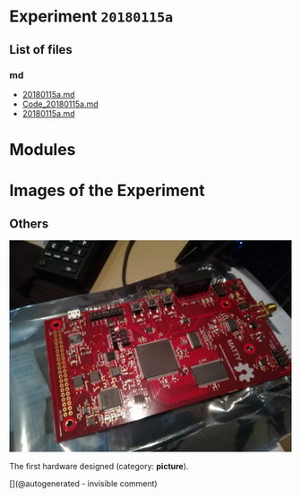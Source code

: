 # Experiment `20180115a`

## List of files

### md

* [20180115a.md](/gitbook/exp/20180115a.md)
* [Code_20180115a.md](/include/experiments/auto/Code_20180115a.md)
* [20180115a.md](/include/experiments/auto/20180115a.md)





# Modules





# Images of the Experiment

## Others

![](/matty/IMG_20180115_194856.jpg)

The first hardware designed (category: __picture__).










[](@autogenerated - invisible comment)